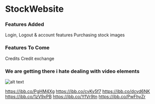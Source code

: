 # StockWebsite
<h3>Features Added</h3>
Login, Logout & account features 
Purchasing stock images




<h3>Features To Come</h3>
Credits
Credit exchange


<h3>We are getting there i hate dealing with video elements</h3>




![alt text](https://ibb.co/j6qJhH0)

https://ibb.co/PgHM4Xg
https://ibb.co/cvKv5f7
https://ibb.co/dcvd6NK
https://ibb.co/1zV9xPB
https://ibb.co/YfVr9tn
https://ibb.co/PwFhyZr
